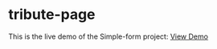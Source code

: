 # tribute-page


This is the live demo of the Simple-form project: [View Demo](https://77kromo.github.io/tribute-page/)